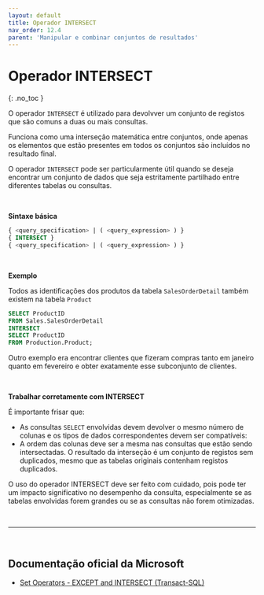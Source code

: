```yaml
---
layout: default
title: Operador INTERSECT
nav_order: 12.4
parent: 'Manipular e combinar conjuntos de resultados'
---
```



# Operador INTERSECT
{: .no_toc }

O operador `INTERSECT` é utilizado para devolvver um conjunto de registos que são comuns a duas ou mais consultas. 

Funciona como uma interseção matemática entre conjuntos, onde apenas os elementos que estão presentes em todos os conjuntos são incluídos no resultado final.

O operador `INTERSECT` pode ser particularmente útil quando se deseja encontrar um conjunto de dados que seja estritamente partilhado entre diferentes tabelas ou consultas. 

<br>

**Sintaxe básica** 

```sql
{ <query_specification> | ( <query_expression> ) }   
{ INTERSECT }  
{ <query_specification> | ( <query_expression> ) }  

```

<br>

**Exemplo**

Todos as identificações dos produtos da tabela `SalesOrderDetail` também existem na tabela `Product`

```sql
SELECT ProductID
FROM Sales.SalesOrderDetail
INTERSECT
SELECT ProductID
FROM Production.Product;
```

Outro exemplo era encontrar clientes que fizeram compras tanto em janeiro quanto em fevereiro e obter exatamente esse subconjunto de clientes.


<br>

**Trabalhar corretamente com INTERSECT**

É importante frisar que:
*  As consultas `SELECT` envolvidas devem devolver o mesmo número de colunas e os tipos de dados correspondentes devem ser compatíveis:
* A ordem das colunas deve ser a mesma nas consultas que estão sendo intersectadas. O resultado da interseção é um conjunto de registos sem duplicados, mesmo que as tabelas originais contenham registos duplicados.

O uso do operador INTERSECT deve ser feito com cuidado, pois pode ter um impacto significativo no desempenho da consulta, especialmente se as tabelas envolvidas forem grandes ou se as consultas não forem otimizadas.


<br>

---

<br>

##  Documentação oficial da Microsoft

- [Set Operators - EXCEPT and INTERSECT (Transact-SQL)](https://learn.microsoft.com/en-us/sql/t-sql/language-elements/set-operators-except-and-intersect-transact-sql)

